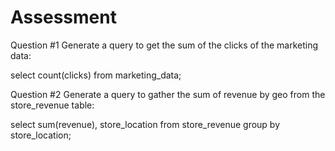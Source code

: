 # Assessment
Question #1 Generate a query to get the sum of the clicks of the marketing data: 

select count(clicks) from marketing_data;

Question #2 Generate a query to gather the sum of revenue by geo from the store_revenue table:

select sum(revenue), store_location
from store_revenue
group by store_location;
